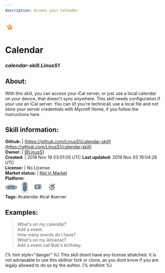 ```yaml
---
description: Access your Calendar
---
```


![](../.gitbook/assets/star.png)  
# Calendar  
### _calendar-skill.LinusS1_  
## About:  
With this skill, you can access your iCal server, or just use a local calendar on your device, that doesn't sync anywhere. This skill needs configuration if your use an iCal server. You can (if you're technical) use a local file and not store your server credentials with Mycroft Home, if you follow the instructions here.

## Skill information:  
**Github:** | [https://github.com/LinusS1/calendar-skill](https://github.com/LinusS1/calendar-skill)  
**Owner:** | [@LinusS1](https://github.com/LinusS1)  
**Created:** | 2018 Nov 19 03:01:05 UTC  **Last updated:** 2019 Nov 03 19:04:28 UTC  
**License:** | No License  
**Market status:** | [Not in Market](https://market.mycroft.ai/skill/)  
**Platform:**  
 ![Mark I](../.gitbook/assets/mark-1-icon.png)  ![Mark II](../.gitbook/assets/mark-2-icon.png)  ![Picroft](../.gitbook/assets/picroft-icon.png)  ![plasmoid](../.gitbook/assets/kde.png)   
**Tags:** \#calendar \#ical \#server   
## Examples:  
> What's on my calendar?  
> Add a event.  
> How many events do I have?  
> What's on my Almanac?  
> Add a event call Bob's birthday.  
  
{% hint style="danger" %}
This skill dosnt have any license attatched. It is not adviasable to use this skillnor fork or clone, as you dont know if you are legaly allowed to do so by the auhtor.
{% endhint %}
